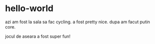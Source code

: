 # hello-world
azi am fost la sala sa fac cycling. a fost pretty nice. 
dupa am facut putin core.

jocul de aseara a fost super fun!
